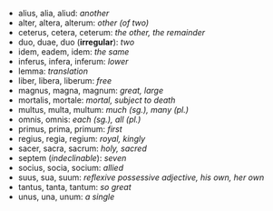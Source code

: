 - alius, alia, aliud: *another*
- alter, altera, alterum: *other (of two)*
- ceterus, cetera, ceterum: *the other, the remainder*
- duo, duae, duo (**irregular**): *two*
- idem, eadem, idem: *the same*
- inferus, infera, inferum: *lower*
- lemma: *translation*
- liber, libera, liberum: *free*
- magnus, magna, magnum: *great, large*
- mortalis, mortale: *mortal, subject to death*
- multus, multa, multum: *much (sg.), many (pl.)*
- omnis, omnis: *each (sg.), all (pl.)*
- primus, prima, primum: *first*
- regius, regia, regium: *royal, kingly*
- sacer, sacra, sacrum: *holy, sacred*
- septem (*indeclinable*): *seven*
- socius, socia, socium: *allied*
- suus, sua, suum: **reflexive possessive adjective*, his own, her own*
- tantus, tanta, tantum: *so great*
- unus, una, unum: *a single*
